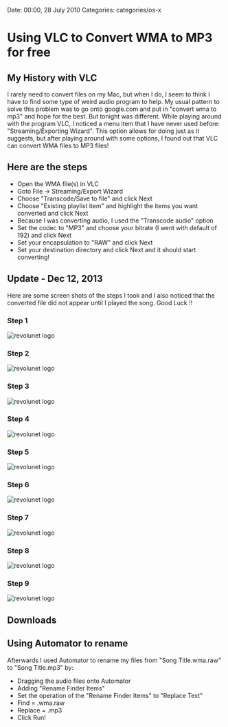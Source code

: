 Date: 00:00, 28 July 2010
Categories: categories/os-x

# Using VLC to Convert WMA to MP3 for free 

## My History with VLC

I rarely need to convert files on my Mac, but when I do, I seem to think I have to find some type of weird audio program to help. My usual pattern to solve this problem was to go onto google.com and put in "convert wma to mp3" and hope for the best. But tonight was different. While playing around with the program VLC, I noticed a menu item that I have never used before: "Streaming/Exporting Wizard". This option allows for doing just as it suggests, but after playing around with some options, I found out that VLC can convert WMA files to MP3 files!

## Here are the steps

* Open the WMA file(s) in VLC
* Goto File -&gt; Streaming/Export Wizard
* Choose "Transcode/Save to file" and click Next
* Choose "Existing playlist item" and highlight the items you want converted and click Next
* Because I was converting audio, I used the "Transcode audio" option
* Set the codec to "MP3" and choose your bitrate (I went with default of 192) and click Next
* Set your encapsulation to "RAW" and click Next
* Set your destination directory and click Next and it should start converting!

## Update - Dec 12, 2013

Here are some screen shots of the steps I took and I also noticed that the converted file did not appear until I played the song. Good Luck !!

### Step 1
![revolunet logo](/attachments/vlc_step1.png "revolunet logo")

### Step 2
![revolunet logo](/attachments/vlc_step2.png "revolunet logo")

### Step 3
![revolunet logo](/attachments/vlc_step3.png "revolunet logo")

### Step 4
![revolunet logo](/attachments/vlc_step4.png "revolunet logo")

### Step 5
![revolunet logo](/attachments/vlc_step5.png "revolunet logo")

### Step 6
![revolunet logo](/attachments/vlc_step6.png "revolunet logo")

### Step 7
![revolunet logo](/attachments/vlc_step7.png "revolunet logo")

### Step 8
![revolunet logo](/attachments/vlc_step8.png "revolunet logo")

### Step 9
![revolunet logo](/attachments/vlc_step9.png "revolunet logo")

## Downloads



## Using Automator to rename

Afterwards I used Automator to rename my files from "Song Title.wma.raw" to "Song Title.mp3" by:

* Dragging the audio files onto Automator
* Adding "Rename Finder Items"
* Set the operation of the "Rename Finder Items" to "Replace Text"
* Find = .wma.raw
* Replace = .mp3
* Click Run!